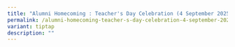 ```yaml
---
title: "Alumni Homecoming : Teacher's Day Celebration (4 September 2025)"
permalink: /alumni-homecoming-teacher-s-day-celebration-4-september-2025/
variant: tiptap
description: ""
---
```

